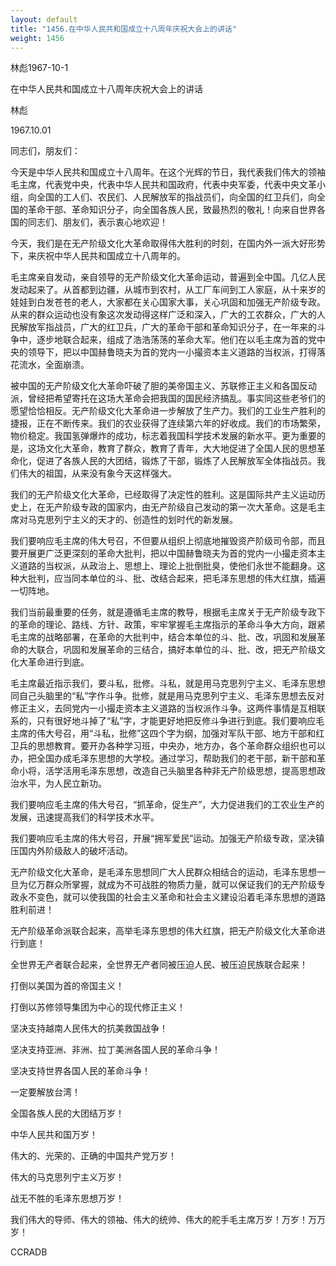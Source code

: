 ```yaml
---
layout: default
title: "1456.在中华人民共和国成立十八周年庆祝大会上的讲话"
weight: 1456
---
```


林彪1967-10-1

在中华人民共和国成立十八周年庆祝大会上的讲话

林彪

1967.10.01

同志们，朋友们：

今天是中华人民共和国成立十八周年。在这个光辉的节日，我代表我们伟大的领袖毛主席，代表党中央，代表中华人民共和国政府，代表中央军委，代表中央文革小组，向全国的工人们、农民们、人民解放军的指战员们，向全国的红卫兵们，向全国的革命干部、革命知识分子，向全国各族人民，致最热烈的敬礼！向来自世界各国的同志们、朋友们，表示衷心地欢迎！

今天，我们是在无产阶级文化大革命取得伟大胜利的时刻，在国内外一派大好形势下，来庆祝中华人民共和国成立十八周年的。

毛主席亲自发动，亲自领导的无产阶级文化大革命运动，普遍到全中国。几亿人民发动起来了。从首都到边疆，从城市到农村，从工厂车间到工人家庭，从十来岁的娃娃到白发苍苍的老人，大家都在关心国家大事，关心巩固和加强无产阶级专政。从来的群众运动也没有象这次发动得这样广泛和深入，广大的工农群众，广大的人民解放军指战员，广大的红卫兵，广大的革命干部和革命知识分子，在一年来的斗争中，逐步地联合起来，组成了浩浩荡荡的革命大军。他们在以毛主席为首的党中央的领导下，把以中国赫鲁晓夫为首的党内一小撮资本主义道路的当权派，打得落花流水，全面崩溃。

被中国的无产阶级文化大革命吓破了胆的美帝国主义、苏联修正主义和各国反动派，曾经把希望寄托在这场大革命会把我国的国民经济搞乱。事实同这些老爷们的愿望恰恰相反。无产阶级文化大革命进一步解放了生产力。我们的工业生产胜利的捷报，正在不断传来。我们的农业获得了连续第六年的好收成。我们的市场繁荣，物价稳定。我国氢弹爆炸的成功，标志着我国科学技术发展的新水平。更为重要的是，这场文化大革命，教育了群众，教育了青年，大大地促进了全国人民的思想革命化，促进了各族人民的大团结，锻炼了干部，锻炼了人民解放军全体指战员。我们伟大的祖国，从来没有象今天这样强大。

我们的无产阶级文化大革命，已经取得了决定性的胜利。这是国际共产主义运动历史上，在无产阶级专政的国家内，由无产阶级自己发动的第一次大革命。这是毛主席对马克思列宁主义的天才的、创造性的划时代的新发展。

我们要响应毛主席的伟大号召，不但要从组织上彻底地摧毁资产阶级司令部，而且要开展更广泛更深刻的革命大批判，把以中国赫鲁晓夫为首的党内一小撮走资本主义道路的当权派，从政治上、思想上、理论上批倒批臭，使他们永世不能翻身。这种大批判，应当同本单位的斗、批、改结合起来，把毛泽东思想的伟大红旗，插遍一切阵地。

我们当前最重要的任务，就是遵循毛主席的教导，根据毛主席关于无产阶级专政下的革命的理论、路线、方针、政策，牢牢掌握毛主席指示的革命斗争大方向，跟紧毛主席的战略部署，在革命的大批判中，结合本单位的斗、批、改，巩固和发展革命的大联合，巩固和发展革命的三结合，搞好本单位的斗、批、改，把无产阶级文化大革命进行到底。

毛主席最近指示我们，要斗私，批修。斗私，就是用马克思列宁主义、毛泽东思想同自己头脑里的“私”字作斗争。批修，就是用马克思列宁主义、毛泽东思想去反对修正主义，去同党内一小撮走资本主义道路的当权派作斗争。这两件事情是互相联系的，只有很好地斗掉了“私”字，才能更好地把反修斗争进行到底。我们要响应毛主席的伟大号召，用“斗私，批修”这四个字为纲，加强对军队干部、地方干部和红卫兵的思想教育。要开办各种学习班，中央办，地方办，各个革命群众组织也可以办，把全国办成毛泽东思想的大学校。通过学习，帮助我们的老干部，新干部和革命小将，活学活用毛泽东思想，改造自己头脑里各种非无产阶级思想，提高思想政治水平，为人民立新功。

我们要响应毛主席的伟大号召，“抓革命，促生产”，大力促进我们的工农业生产的发展，迅速提高我们的科学技术水平。

我们要响应毛主席的伟大号召，开展“拥军爱民”运动。加强无产阶级专政，坚决镇压国内外阶级敌人的破坏活动。

无产阶级文化大革命，是毛泽东思想同广大人民群众相结合的运动，毛泽东思想一旦为亿万群众所掌握，就成为不可战胜的物质力量，就可以保证我们的无产阶级专政永不变色，就可以使我国的社会主义革命和社会主义建设沿着毛泽东思想的道路胜利前进！

无产阶级革命派联合起来，高举毛泽东思想的伟大红旗，把无产阶级文化大革命进行到底！

全世界无产者联合起来，全世界无产者同被压迫人民、被压迫民族联合起来！

打倒以美国为首的帝国主义！

打倒以苏修领导集团为中心的现代修正主义！

坚决支持越南人民伟大的抗美救国战争！

坚决支持亚洲、非洲、拉丁美洲各国人民的革命斗争！

坚决支持世界各国人民的革命斗争！

一定要解放台湾！

全国各族人民的大团结万岁！

中华人民共和国万岁！

伟大的、光荣的、正确的中国共产党万岁！

伟大的马克思列宁主义万岁！

战无不胜的毛泽东思想万岁！

我们伟大的导师、伟大的领袖、伟大的统帅、伟大的舵手毛主席万岁！万岁！万万岁！

CCRADB

